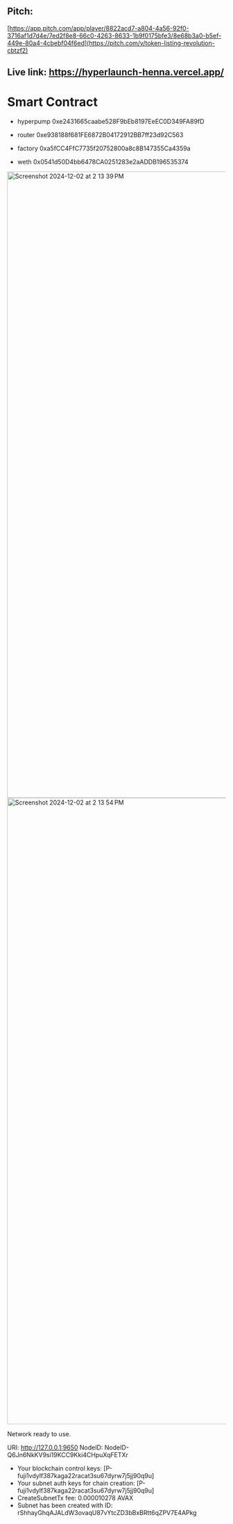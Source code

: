 ## Pitch: 
[https://app.pitch.com/app/player/8822acd7-a804-4a56-92f0-3716af1d7d4e/7ed2f8e8-66c0-4263-8633-1b9f0175bfe3/8e68b3a0-b5ef-449e-80a4-4cbebf04f6ed](https://pitch.com/v/token-listing-revolution-cbtzf2)


## Live link: https://hyperlaunch-henna.vercel.app/


# Smart Contract

- hyperpump 0xe2431665caabe528F9bEb8197EeEC0D349FA89fD


- router 0xe938188f681FE6872B04172912BB7ff23d92C563


- factory 0xa5fCC4FfC7735f20752800a8c8B147355Ca4359a


- weth 0x0541d50D4bb6478CA0251283e2aADDB196535374


<img width="1440" alt="Screenshot 2024-12-02 at 2 13 39 PM" src="https://github.com/user-attachments/assets/1de2e1ba-bceb-4031-84d2-5cd6b8024e0d">
<img width="1440" alt="Screenshot 2024-12-02 at 2 13 54 PM" src="https://github.com/user-attachments/assets/4a3b8588-52cf-4c05-bb55-b18afa5f514a">


Network ready to use.

URI: http://127.0.0.1:9650
NodeID: NodeID-Q6Jn6NkKV9si19KCC9Kki4CHpuXqFETXr

- Your blockchain control keys: [P-fuji1vdylf387kaga22racat3su67dyrw7j5jj90q9u]
- Your subnet auth keys for chain creation: [P-fuji1vdylf387kaga22racat3su67dyrw7j5jj90q9u]
- CreateSubnetTx fee: 0.000010278 AVAX
- Subnet has been created with ID: rShhayGhqAJALdW3ovaqU87vYtcZD3bBxBRtt6qZPV7E4APkg
